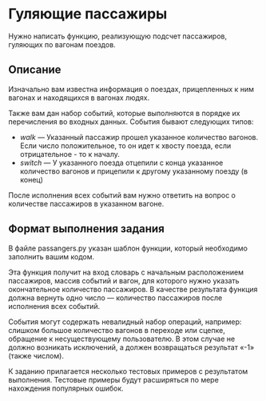
Гуляющие пассажиры
==================

Нужно написать функцию, реализующую подсчет пассажиров, гуляющих по вагонам поездов.

Описание
--------

Изначально вам известна информация о поездах, прицепленных к ним вагонах и находящихся в вагонах людях.

Также вам дан набор событий, которые выполняются в порядке их перечисления во входных данных. События бывают следующих типов:

* _walk_ — Указанный пассажир прошел указанное количество вагонов. Если число положительное, то он идет к хвосту поезда, если отрицательное - то к началу.
* _switch_ — У указанного поезда отцепили с конца указанное количество вагонов и прицепили к другому указанному поезду (в конец)

После исполнения всех событий вам нужно ответить на вопрос о количестве пассажиров в указанном вагоне.

Формат выполнения задания
-------

В файле passangers.py указан шаблон функции, который необходимо заполнить вашим кодом.

Эта функция получит на вход словарь с начальным расположением пассажиров, массив событий и вагон, для которого нужно указать окончательное количество пассажиров. В качестве результата функция должна вернуть одно число — количество пассажиров после исполнения всех событий.

События могут содержать невалидный набор операций, например: слишком большое количество вагонов в переходе или сцепке, обращение к несуществующему пользователю. В этом случае не должно возникать исключений, а должен возвращаться результат «-1» (также числом).

К заданию прилагается несколько тестовых примеров с результатом выполнения. Тестовые примеры будут расширяться по мере нахождения популярных ошибок.
